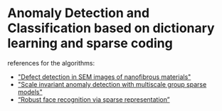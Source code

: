 # Anomaly Detection and Classification based on dictionary learning and sparse coding
references for the algorithms:
* ["Defect detection in SEM images of nanofibrous materials"](https://boracchi.faculty.polimi.it/docs/2017_Anomaly_Detection_SEM.pdf)
* ["Scale invariant anomaly detection with multiscale group sparse models"](https://www.researchgate.net/publication/307516129_Scale-invariant_anomaly_detection_with_multiscale_group-sparse_models)
* [“Robust face recognition via sparse representation”](https://ieeexplore.ieee.org/document/4483511)
